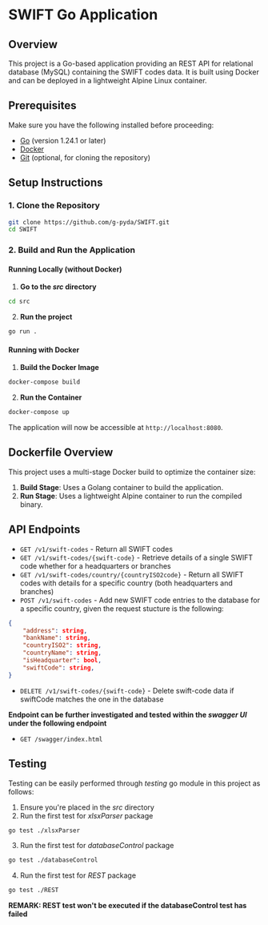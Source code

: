 # SWIFT Go Application

## Overview

This project is a Go-based application providing an REST API for relational database (MySQL) containing the SWIFT codes data. It is built using Docker and can be deployed in a lightweight Alpine Linux container.

## Prerequisites

Make sure you have the following installed before proceeding:

- [Go](https://go.dev/dl/) (version 1.24.1 or later)
- [Docker](https://www.docker.com/get-started)
- [Git](https://git-scm.com/downloads) (optional, for cloning the repository)

## Setup Instructions

### 1. Clone the Repository

```sh
git clone https://github.com/g-pyda/SWIFT.git
cd SWIFT
```

### 2. Build and Run the Application

#### Running Locally (without Docker)

1. **Go to the *src* directory**

```sh
cd src
```

2. **Run the project**

```sh
go run .
```

#### Running with Docker

1. **Build the Docker Image**

```sh
docker-compose build
```

2. **Run the Container**

```sh
docker-compose up
```

The application will now be accessible at `http://localhost:8080`.

## Dockerfile Overview

This project uses a multi-stage Docker build to optimize the container size:

1. **Build Stage**: Uses a Golang container to build the application.
2. **Run Stage**: Uses a lightweight Alpine container to run the compiled binary.

## API Endpoints

- `GET /v1/swift-codes` - Return all SWIFT codes 
- `GET /v1/swift-codes/{swift-code}` - Retrieve details of a single SWIFT code whether for a headquarters or branches
- `GET /v1/swift-codes/country/{countryISO2code}` - Return all SWIFT codes with details for a specific country (both headquarters and branches)
- `POST /v1/swift-codes` - Add new SWIFT code entries to the database for a specific country, given the request stucture is the following:

```json
{
    "address": string,
    "bankName": string,
    "countryISO2": string,
    "countryName": string,
    "isHeadquarter": bool,
    "swiftCode": string,
}
```

- `DELETE /v1/swift-codes/{swift-code}` - Delete swift-code data if swiftCode matches the one in the database

**Endpoint can be further investigated and tested within the *swagger UI* under the following endpoint**

- `GET /swagger/index.html`

## Testing

Testing can be easily performed through *testing* go module in this project as follows:

1. Ensure you're placed in the *src* directory 
2. Run the first test for *xlsxParser* package 

```sh
go test ./xlsxParser
```

3. Run the first test for *databaseControl* package 

```sh
go test ./databaseControl
```

4. Run the first test for *REST* package 

```sh
go test ./REST
```

**REMARK: REST test won't be executed if the databaseControl test has failed**


